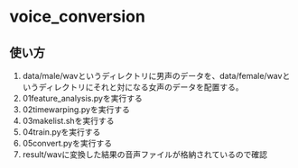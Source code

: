 # voice_conversion　　
## 使い方
1. data/male/wavというディレクトリに男声のデータを、data/female/wavというディレクトリにそれと対になる女声のデータを配置する。
2. 01feature_analysis.pyを実行する
3. 02timewarping.pyを実行する
4. 03makelist.shを実行する
5. 04train.pyを実行する
6. 05convert.pyを実行する
7. result/wavに変換した結果の音声ファイルが格納されているので確認
